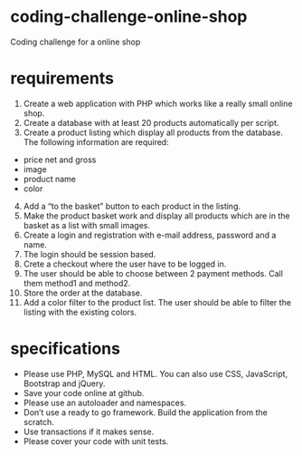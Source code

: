 # coding-challenge-online-shop
Coding challenge for a online shop
# requirements
1. Create a web application with PHP which works like a really small online shop.
2. Create a database with at least 20 products automatically per script.
3. Create a product listing which display all products from the database. The following information are required:
  - price net and gross
  - image
  - product name
  - color
4. Add a “to the basket” button to each product in the listing.
5. Make the product basket work and display all products which are in the basket as a list with
small images.
6. Create a login and registration with e-mail address, password and a name.
7. The login should be session based.
8. Crete a checkout where the user have to be logged in.
9. The user should be able to choose between 2 payment methods. Call them method1 and
method2.
10. Store the order at the database.
11. Add a color filter to the product list. The user should be able to filter the listing with the
existing colors.
# specifications
- Please use PHP, MySQL and HTML. You can also use CSS, JavaScript, Bootstrap and jQuery.
- Save your code online at github.
- Please use an autoloader and namespaces.
- Don’t use a ready to go framework. Build the application from the scratch.
- Use transactions if it makes sense.
- Please cover your code with unit tests.
